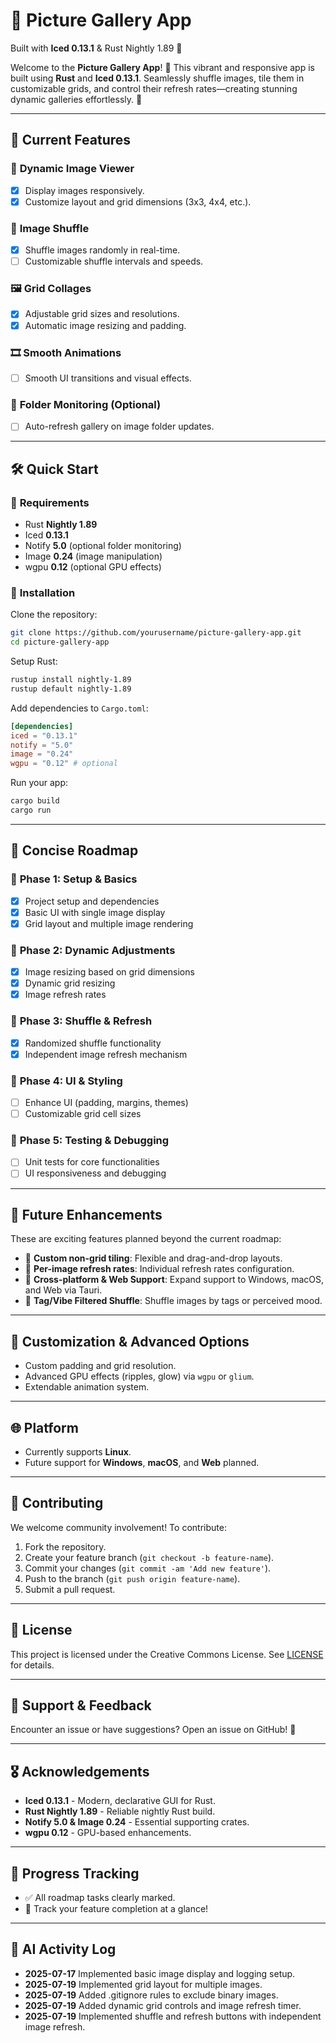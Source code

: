 # 📸 Picture Gallery App

Built with **Iced 0.13.1** & Rust Nightly 1.89 🦀

Welcome to the **Picture Gallery App**! 🎨 This vibrant and responsive app is built using **Rust** and **Iced 0.13.1**. Seamlessly shuffle images, tile them in customizable grids, and control their refresh rates—creating stunning dynamic galleries effortlessly. 🚀

---

## 🚀 Current Features

### 🌄 **Dynamic Image Viewer**

* [x] Display images responsively.
* [x] Customize layout and grid dimensions (3x3, 4x4, etc.).

### 🔄 **Image Shuffle**

* [x] Shuffle images randomly in real-time.
* [ ] Customizable shuffle intervals and speeds.

### 🖼️ **Grid Collages**

* [x] Adjustable grid sizes and resolutions.
* [x] Automatic image resizing and padding.

### 🎞️ **Smooth Animations**

* [ ] Smooth UI transitions and visual effects.

### 📁 **Folder Monitoring (Optional)**

* [ ] Auto-refresh gallery on image folder updates.

---

## 🛠️ Quick Start

### 📌 **Requirements**

* Rust **Nightly 1.89**
* Iced **0.13.1**
* Notify **5.0** (optional folder monitoring)
* Image **0.24** (image manipulation)
* wgpu **0.12** (optional GPU effects)

### 🔧 **Installation**

Clone the repository:

```bash
git clone https://github.com/yourusername/picture-gallery-app.git
cd picture-gallery-app
```

Setup Rust:

```bash
rustup install nightly-1.89
rustup default nightly-1.89
```

Add dependencies to `Cargo.toml`:

```toml
[dependencies]
iced = "0.13.1"
notify = "5.0"
image = "0.24"
wgpu = "0.12" # optional
```

Run your app:

```bash
cargo build
cargo run
```

---

## 📑 **Concise Roadmap**

### 🚩 **Phase 1: Setup & Basics**

* [x] Project setup and dependencies
* [x] Basic UI with single image display
* [x] Grid layout and multiple image rendering

### 🚩 **Phase 2: Dynamic Adjustments**

* [x] Image resizing based on grid dimensions
* [x] Dynamic grid resizing
* [x] Image refresh rates

### 🚩 **Phase 3: Shuffle & Refresh**

* [x] Randomized shuffle functionality
* [x] Independent image refresh mechanism

### 🚩 **Phase 4: UI & Styling**

* [ ] Enhance UI (padding, margins, themes)
* [ ] Customizable grid cell sizes

### 🚩 **Phase 5: Testing & Debugging**

* [ ] Unit tests for core functionalities
* [ ] UI responsiveness and debugging

---

## 🌟 **Future Enhancements**

These are exciting features planned beyond the current roadmap:

* 🚧 **Custom non-grid tiling**: Flexible and drag-and-drop layouts.
* 🚧 **Per-image refresh rates**: Individual refresh rates configuration.
* 🚧 **Cross-platform & Web Support**: Expand support to Windows, macOS, and Web via Tauri.
* 🚧 **Tag/Vibe Filtered Shuffle**: Shuffle images by tags or perceived mood.

---

## 🎨 **Customization & Advanced Options**

* Custom padding and grid resolution.
* Advanced GPU effects (ripples, glow) via `wgpu` or `glium`.
* Extendable animation system.

---

## 🌐 **Platform**

* Currently supports **Linux**.
* Future support for **Windows**, **macOS**, and **Web** planned.

---

## 🤝 **Contributing**

We welcome community involvement! To contribute:

1. Fork the repository.
2. Create your feature branch (`git checkout -b feature-name`).
3. Commit your changes (`git commit -am 'Add new feature'`).
4. Push to the branch (`git push origin feature-name`).
5. Submit a pull request.

---

## 📜 **License**

This project is licensed under the Creative Commons License. See [LICENSE](LICENSE) for details.

---

## 💬 **Support & Feedback**

Encounter an issue or have suggestions? Open an issue on GitHub! 🚀

---

## 🎖️ **Acknowledgements**

* **Iced 0.13.1** - Modern, declarative GUI for Rust.
* **Rust Nightly 1.89** - Reliable nightly Rust build.
* **Notify 5.0 & Image 0.24** - Essential supporting crates.
* **wgpu 0.12** - GPU-based enhancements.

---

## 🚧 **Progress Tracking**

* ✅ All roadmap tasks clearly marked.
* 📅 Track your feature completion at a glance!

---

## 📝 AI Activity Log

- **2025-07-17** Implemented basic image display and logging setup.
- **2025-07-19** Implemented grid layout for multiple images.
- **2025-07-19** Added .gitignore rules to exclude binary images.
- **2025-07-19** Added dynamic grid controls and image refresh timer.
- **2025-07-19** Implemented shuffle and refresh buttons with independent image refresh.
